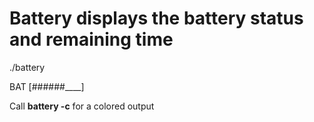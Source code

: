 # Battery displays the battery status and remaining time

./battery

BAT [######____]

Call **battery -c** for a colored output
